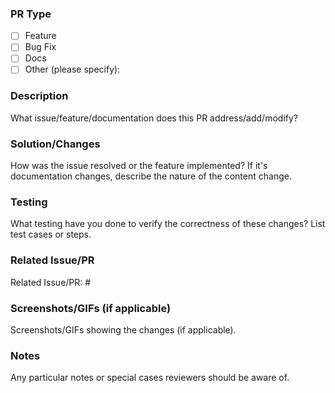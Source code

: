 ### PR Type
<!-- Select the type of PR -->
- [ ] Feature
- [ ] Bug Fix
- [ ] Docs
- [ ] Other (please specify):

### Description
<!-- Detailed description of what this PR addresses or adds -->
What issue/feature/documentation does this PR address/add/modify?

### Solution/Changes
<!-- Explain how your solution was implemented -->
How was the issue resolved or the feature implemented? If it's documentation changes, describe the nature of the content change.

### Testing
<!-- Describe the testing you've performed to ensure the quality of these changes -->
What testing have you done to verify the correctness of these changes? List test cases or steps.

### Related Issue/PR
<!-- If there is an associated Issue or PR, reference it here -->
Related Issue/PR: #

### Screenshots/GIFs (if applicable)
<!-- Provide screenshots or GIFs if it involves UI or visual changes -->
Screenshots/GIFs showing the changes (if applicable).

### Notes
<!-- List any special considerations reviewers need to know when reviewing or merging this PR -->
Any particular notes or special cases reviewers should be aware of.